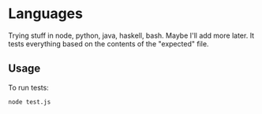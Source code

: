 # Languages

Trying stuff in node, python, java, haskell, bash. Maybe I'll add more later. It tests everything based on the contents of the "expected" file.

## Usage

To run tests:
```
node test.js
```
